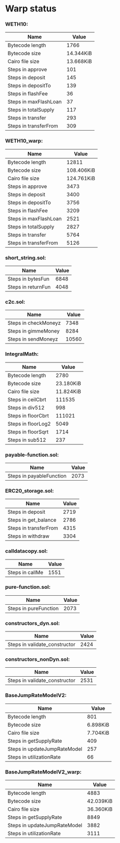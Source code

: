 # Warp status
### WETH10:
| Name | Value |
| ----------- | ----------- |
| Bytecode length | 1766 |
| Bytecode size | 14.344KiB |
| Cairo file size | 13.668KiB |
| Steps in approve | 101 |
| Steps in deposit | 145 |
| Steps in depositTo | 139 |
| Steps in flashFee | 36 |
| Steps in maxFlashLoan | 37 |
| Steps in totalSupply | 117 |
| Steps in transfer | 293 |
| Steps in transferFrom | 309 |
### WETH10_warp:
| Name | Value |
| ----------- | ----------- |
| Bytecode length | 12811 |
| Bytecode size | 108.406KiB |
| Cairo file size | 124.761KiB |
| Steps in approve | 3473 |
| Steps in deposit | 3400 |
| Steps in depositTo | 3756 |
| Steps in flashFee | 3209 |
| Steps in maxFlashLoan | 2521 |
| Steps in totalSupply | 2827 |
| Steps in transfer | 5764 |
| Steps in transferFrom | 5126 |
### short_string.sol:
| Name | Value |
| ----------- | ----------- |
| Steps in bytesFun | 6848 |
| Steps in returnFun | 4048 |
### c2c.sol:
| Name | Value |
| ----------- | ----------- |
| Steps in checkMoneyz | 7348 |
| Steps in gimmeMoney | 8284 |
| Steps in sendMoneyz | 10560 |
### IntegralMath:
| Name | Value |
| ----------- | ----------- |
| Bytecode length | 2780 |
| Bytecode size | 23.180KiB |
| Cairo file size | 11.824KiB |
| Steps in ceilCbrt | 111535 |
| Steps in div512 | 998 |
| Steps in floorCbrt | 111021 |
| Steps in floorLog2 | 5049 |
| Steps in floorSqrt | 1714 |
| Steps in sub512 | 237 |
### payable-function.sol:
| Name | Value |
| ----------- | ----------- |
| Steps in payableFunction | 2073 |
### ERC20_storage.sol:
| Name | Value |
| ----------- | ----------- |
| Steps in deposit | 2719 |
| Steps in get_balance | 2786 |
| Steps in transferFrom | 4315 |
| Steps in withdraw | 3304 |
### calldatacopy.sol:
| Name | Value |
| ----------- | ----------- |
| Steps in callMe | 1551 |
### pure-function.sol:
| Name | Value |
| ----------- | ----------- |
| Steps in pureFunction | 2073 |
### constructors_dyn.sol:
| Name | Value |
| ----------- | ----------- |
| Steps in validate_constructor | 2424 |
### constructors_nonDyn.sol:
| Name | Value |
| ----------- | ----------- |
| Steps in validate_constructor | 2531 |
### BaseJumpRateModelV2:
| Name | Value |
| ----------- | ----------- |
| Bytecode length | 801 |
| Bytecode size | 6.898KiB |
| Cairo file size | 7.704KiB |
| Steps in getSupplyRate | 409 |
| Steps in updateJumpRateModel | 257 |
| Steps in utilizationRate | 66 |
### BaseJumpRateModelV2_warp:
| Name | Value |
| ----------- | ----------- |
| Bytecode length | 4883 |
| Bytecode size | 42.039KiB |
| Cairo file size | 36.360KiB |
| Steps in getSupplyRate | 8849 |
| Steps in updateJumpRateModel | 3882 |
| Steps in utilizationRate | 3111 |

